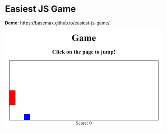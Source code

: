 # Easiest JS Game

**Demo:** https://basemax.github.io/easiest-js-game/

[![Easiest JS Game](preview.jpg)](https://basemax.github.io/easiest-js-game/)

